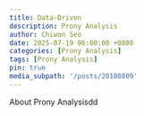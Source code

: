 ```yaml
---
title: Data-Driven
description: Prony Analysis
author: Chiwon Seo
date: 2025-07-19 06:00:00 +0800
categories: [Prony Analysis]
tags: [Prony Analysis]
pin: true
media_subpath: '/posts/20180809'
---
```


About Prony Analysisdd